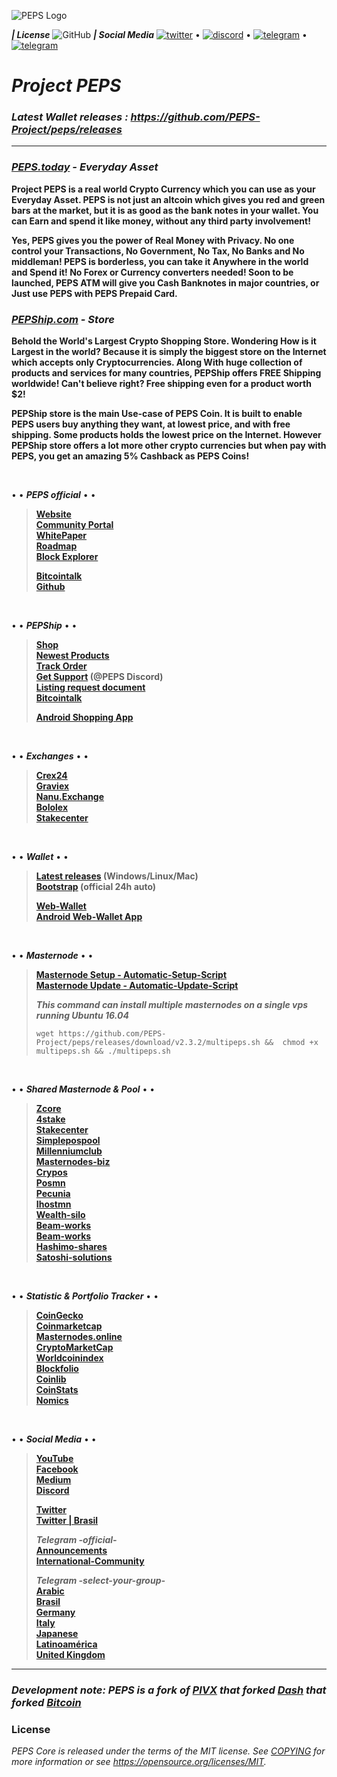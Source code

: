 ![PEPS Logo](https://cdn.discordapp.com/attachments/506552178190581780/506552696447434783/peps_twitter1.png "PEPS Logo")

***| License*** ![GitHub](https://img.shields.io/github/license/PEPS-Project/peps) 
***| Social Media*** [![twitter](https://img.shields.io/twitter/follow/projectpeps.svg?logo=twitter&label=Twitter&color=1da1f2&style=square)](http://twitter.peps.today/) • [![discord](https://img.shields.io/discord/418843447949262848.svg?&label=Discord&logo=Discord&color=7289da)](http://discord.peps.today/ ) • [![telegram](https://img.shields.io/badge/Telegram-follow-0088cc.svg?logo=telegram&color=0088cc)](https://t.me/ProjectPEPS) • [![telegram](https://img.shields.io/badge/Telegram-chat-0088cc.svg?logo=telegram&color=0088cc)](http://telegram.peps.today)

***Project PEPS<br>***
=====================================

### *Latest Wallet releases : https://github.com/PEPS-Project/peps/releases*

---

### *[PEPS.today](http://peps.today/) - Everyday Asset*

**Project PEPS is a real world Crypto Currency which you can use as your Everyday Asset. PEPS is not just an altcoin which gives you red and green bars at the market, but it is as good as the bank notes in your wallet. You can Earn and spend it like money, without any third party involvement!**

**Yes, PEPS gives you the power of Real Money with Privacy. No one control your Transactions, No Government, No Tax, No Banks and No middleman! PEPS is borderless, you can take it Anywhere in the world and Spend it! No Forex or Currency converters needed! Soon to be launched, PEPS ATM will give you Cash Banknotes in major countries, or Just use PEPS with PEPS Prepaid Card.**

### *[PEPShip.com](https://pepship.com/) - Store*

**Behold the World's Largest Crypto Shopping Store. Wondering How is it Largest in the world? Because it is simply the biggest store on the Internet which accepts only Cryptocurrencies. Along With huge collection of products and services for many countries, PEPShip offers FREE Shipping worldwide! Can't believe right? Free shipping even for a product worth $2!**

**PEPShip store is the main Use-case of PEPS Coin. It is built to enable PEPS users buy anything they want, at lowest price, and with free shipping. Some products holds the lowest price on the Internet. However PEPShip store offers a lot more other crypto currencies but when pay with PEPS, you get an amazing 5% Cashback as PEPS Coins!**

<br>

• • ***PEPS  official*** • •

> **[Website](http://peps.today)**<br>
> **[Community Portal](http://earn.peps.today)**<br>
> **[WhitePaper](http://c24.us/peps_whitepaper)**<br>
> **[Roadmap](http://c24.us/peps_roadmap)**<br>
> **[Block Explorer](http://chain.pepegold.org)**<br>
> 
> **[Bitcointalk](https://bitcointalk.org/index.php?topic=5052347)**<br>
> **[Github](https://github.com/PEPS-Project)**<br>

<br>

• • ***PEPShip*** • •

> **[Shop](http://pepship.com)**<br>
> **[Newest Products](http://c24.us/pepship_newest-products)**<br>
> **[Track Order](http://c24.us/pepship_track-order)**<br>
> **[Get Support](http://c24.us/pepship_help) (@PEPS Discord)**<br>
> **[Listing request document](http://c24.us/pepship_listing-request-docu)**<br>
> **[Bitcointalk](http://c24.us/pepship_bitcointalk)**<br>
> 
> **[Android Shopping App](http://c24.us/pepship_android-app)**<br>

<br>

• • ***Exchanges*** • •

> **[Crex24](https://crex24.com/exchange/PEPS-BTC)**<br>
> **[Graviex](https://graviex.net/markets/pepsbtc)**<br>
> **[Nanu.Exchange](https://nanu.exchange/exchange#brl_peps)**<br>
> **[Bololex](https://bololex.com/trading/?symbol=PEPS-BTC)**<br>
> **[Stakecenter](https://stakecenter.co/client/exchange/BTC/PEPS)**<br>

<br>

• • ***Wallet*** • •

> **[Latest releases](https://github.com/PEPS-Project/peps/releases) (Windows/Linux/Mac)**<br>
> **[Bootstrap](http://149.28.158.213/chain/chain.zip) (official 24h auto)**<br>
> 
> **[Web-Wallet](https://coins.pepegold.org/)**<br>
> **[Android Web-Wallet App](http://c24.us/peps_android)**<br>
  
<br>

• • ***Masternode*** • •

> **[Masternode Setup - Automatic-Setup-Script](https://github.com/PEPS-Project/peps/releases/download/v2.3.2/peps-mn.sh)**<br>
> **[Masternode Update - Automatic-Update-Script](https://github.com/PEPS-Project/peps/releases/download/v2.3.2/update-mn.sh)**<br>
> 
> ***This command can install multiple masternodes on a single vps running Ubuntu 16.04***
> ```
> wget https://github.com/PEPS-Project/peps/releases/download/v2.3.2/multipeps.sh &&  chmod +x multipeps.sh && ./multipeps.sh

<br>

• • ***Shared  Masternode  &  Pool*** • •

> **[Zcore](https://central.zcore.cash/masternodes/PEPS)**<br>
> **[4stake](https://www.4stake.com/?lang=en)**<br>
> **[Stakecenter](http://stakecenter.co)**<br>
> **[Simplepospool](https://simplepospool.com)**<br>
> **[Millenniumclub](https://portfolio.millenniumclub.ca/)**<br>
> **[Masternodes-biz](https://masternodes.biz/coindetail.php?c=PEPS)**<br>
> **[Crypos](https://crypos.io)**<br>
> **[Posmn](https://www.posmn.com/currencies/peps-coin)**<br>
> **[Pecunia](https://pecuniaplatform.io/coin-details/PEPS%20Coin)**<br>
> **[Ihostmn](https://ihostmn.com/hostmn.php?coin=PEPS)**<br>
> **[Wealth-silo](http://platform.wealthsilo.io/coins)**<br>
> **[Beam-works](https://beam.works/projects)**<br>
> **[Beam-works](https://beam.works/user/peps)**<br>
> **[Hashimo-shares](https://hub.hashimoshares.com/#/pages/pools/show/peps)**<br>
> **[Satoshi-solutions](https://satoshisolutions.online)**<br>

<br>

• • ***Statistic  &  Portfolio  Tracker*** • •

> **[CoinGecko](https://www.coingecko.com/en/coins/pepscoin)**<br>
> **[Coinmarketcap](https://coinmarketcap.com/currencies/peps-coin)**<br>
> **[Masternodes.online](https://masternodes.online/currencies/PEPS)**<br>
> **[CryptoMarketCap](https://cmc.io/coins/pepegold)**<br>
> **[Worldcoinindex](https://www.worldcoinindex.com/de/munze/pepscoin)**<br>
> **[Blockfolio](https://blockfolio.com)**<br>
> **[Coinlib](https://coinlib.io/coin/PEPS/PEPS+Coin)**<br>
> **[CoinStats](https://coinstats.app/en/coins/pepegold)**<br>
> **[Nomics](https://nomics.com/assets/peps-peps-coin)**<br>
  
<br>

• • ***Social  Media*** • •

> **[YouTube](https://www.youtube.com/channel/UCNQEqwDDbwQ579t6lgV-YzA)**<br>
> **[Facebook](https://www.facebook.com/Pepscommunity)**<br>
> **[Medium](https://medium.com/@peps.it.today)**<br>
> **[Discord](http://discord.peps.today)**<br>
> 
> **[Twitter](http://twitter.peps.today)**<br>
> **[Twitter | Brasil](https://twitter.com/PEPS_Brasil)**<br>
> 
> ***Telegram -official-***<br>
> **[Announcements](https://t.me/ProjectPEPS)**<br>
> **[International-Community](http://telegram.peps.today)**<br>
> 
> ***Telegram -select-your-group-***<br>
> **[Arabic](https://t.me/Peps_Ar)**<br>
> **[Brasil](https://t.me/Peps_BR)**<br>
> **[Germany](https://t.me/peps_de)**<br>
> **[Italy](https://t.me/peps_it)**<br>
> **[Japanese](https://t.me/peps_japan)**<br>
> **[Latinoamérica](https://t.me/PepsLatm)**<br>
> **[United Kingdom](https://t.me/Peps_UK)**<br>


---

### *Development note: PEPS is a fork of [PIVX](https://github.com/PIVX-Project/PIVX) that forked [Dash](https://github.com/dashpay/dash) that forked [Bitcoin](https://github.com/bitcoin/bitcoinp)*

### License

*PEPS Core is released under the terms of the MIT license. See [COPYING](COPYING) for more
information or see https://opensource.org/licenses/MIT.*
